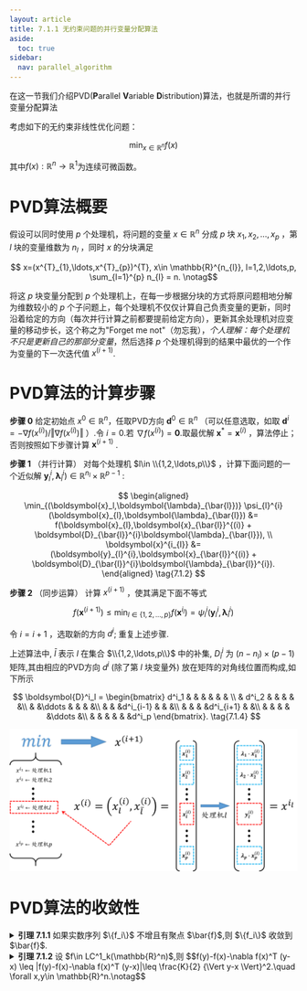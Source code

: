 ```yaml
---
layout: article
title: 7.1.1 无约束问题的并行变量分配算法
aside:
  toc: true
sidebar:
  nav: parallel_algorithm
---
```

在这一节我们介绍PVD(**P**arallel **V**ariable **D**istribution)算法，也就是所谓的并行变量分配算法

考虑如下的无约束非线性优化问题：

$$\min_{x\in \mathbb{R}^{n}} f(x) \tag{7.1.1}$$

其中$f(x):\mathbb{R}^{n}\rightarrow \mathbb{R}^{1}$为连续可微函数。

# PVD算法概要

假设可以同时使用 $p$ 个处理机，将问题的变量 $x\in \mathbb{R}^{n}$ 分成 $p$ 块 $x_{1},x_{2},\ldots,x_{p}$ ，第 $l$ 块的变量维数为 $n_{l}$ ，同时 $x$ 的分块满足

$$ x=(x^{T}_{1},\ldots,x^{T}_{p})^{T}, x\in \mathbb{R}^{n_{l}}, l=1,2,\ldots,p, \sum_{l=1}^{p} n_{l} = n. \notag$$

将这 $p$ 块变量分配到 $p$ 个处理机上，在每一步根据分块的方式将原问题相地分解为维数较小的 $p$ 个子问题上，每个处理机不仅仅计算自己负责变量的更新，同时沿着给定的方向（每次并行计算之前都要提前给定方向），更新其余处理机对应变量的移动步长，这个称之为"Forget me not"（勿忘我），*个人理解：每个处理机不只是更新自己的那部分变量*，然后选择 $p$ 个处理机得到的结果中最优的一个作为变量的下一次迭代值 $x^{(i+1)}$.

# PVD算法的计算步骤

**步骤 $0$** 给定初始点 $x^{0}\in \mathbb{R}^{n}$，任取PVD方向 $\boldsymbol{d}^0\in \mathbb{R}^{n}$ （可以任意选取，如取 $\boldsymbol{d}^{i}=-\nabla f(x^{(i)})/\Vert \nabla f(x^{(i)}) \Vert$ ）.令 $i=0$.若 $\nabla f(x^{(i)}) = \mathbf{0}$.取最优解 $\boldsymbol{x}^{*} = \boldsymbol{x}^{(i)}$ ，算法停止；否则按照如下步骤计算 $\boldsymbol{x}^{(i+1)}$ .

**步骤 $1$** （并行计算） 对每个处理机 $l\in \\{1,2,\ldots,p\\}$ ，计算下面问题的一个近似解 $\boldsymbol{y}_ {l}^{i},\boldsymbol{\lambda}_ {\bar{l}}^{i}) \in \mathbb{R}^{n_{l}} \times \mathbb{R}^{p-1}$ :

$$
\begin{aligned}
\min_{(\boldsymbol{x}_l,\boldsymbol{\lambda}_{\bar{l}})} \psi_{l}^{i} (\boldsymbol{x}_{l},\boldsymbol{\lambda}_{\bar{l}}) &= f(\boldsymbol{x}_{l},\boldsymbol{x}_{\bar{l}}^{(i)} + \boldsymbol{D}_{\bar{l}}^{i}\boldsymbol{\lambda}_{\bar{l}}), \\
\boldsymbol{x}^{i_{l}} &= (\boldsymbol{y}_{l}^{i},\boldsymbol{x}_{\bar{l}}^{(i)} + \boldsymbol{D}_{\bar{l}}^{i}\boldsymbol{\lambda}_{\bar{l}}^{i}).
\end{aligned} \tag{7.1.2}
$$

**步骤 $2$** （同步运算） 计算 $x^{(i+1)}$ ，使其满足下面不等式

$$f(\boldsymbol{x}^{(i+1)}) \leq \min_{l\in \{1,2,\ldots,p\}} f(\boldsymbol{x}^{i_{l}}) = \psi_{l}^{i} (\boldsymbol{y}_ {l}^{i},\boldsymbol{\lambda}_ {\bar{l}}^{i})  \tag{7.1.3}$$

令 $i = i + 1$ ，选取新的方向 $d^{i}$; 重复上述步骤. 

上述算法中, $\bar{l}$ 表示 $l$ 在集合 $\\{1,2,\ldots,p\\}$ 中的补集, $D^i_{\bar{l}}$ 为 $(n - n_l)\times(p-1)$ 矩阵,其由相应的PVD方向 $d^i$ (除了第 $l$ 块变量外) 放在矩阵的对角线位置而构成,如下所示

$$
\boldsymbol{D}^i_l = 
\begin{bmatrix}
    d^i_1 & & & & & & \\
    & d^i_2 & & & & &\\
    & &\ddots & & & &\\
    & & &d^i_{i-1} & & &\\
    & & & &d^i_{i+1} & &\\
    & & & & &\ddots &\\
    & & & & & &d^i_p
\end{bmatrix}. \tag{7.1.4}
$$

![PVD流程](/post_image/parallel-algorithm/PVD流程.png)

# PVD算法的收敛性
<details><summary> <b>引理 7.1.1</b> 如果实数序列 $\{f_i\}$ 不增且有聚点 $\bar{f}$,则 $\{f_i\}$ 收敛到 $\bar{f}$. </summary>
证明 首先证明序列 $\{f_i\}$ 下方有界.设 $f_{i_j} \rightarrow \bar{f}$. 若 $\{f_i\}$ 下方无界，则存在 $i,j$ 满足
  $$\bar{f} > f_i （因为\{f_i\}是下方无界的），\notag$$
  $$f_i \geq f_{i_j} （因为\{f_i\}是非增序列），\notag$$
  $$f_{i_j} \geq \bar{f} （因为\{f_{i_j}\}非增加且收敛到\bar{f}）.\notag$$
  矛盾！因此 $\{f_i\}$ 是下方有界的，其又非增，所以一定收敛，且一定收敛到 $\bar{f}$. $\Box$
</details>

<details><summary> <b>引理 7.1.2</b> 设 $f\in LC^1_k(\mathbb{R}^n)$,则
$$f(y)-f(x)-\nabla f(x)^T (y-x) \leq |f(y)-f(x)-\nabla f(x)^T (y-x)|\leq \frac{K}{2} {\Vert y-x \Vert}^2.\quad \forall x,y\in \mathbb{R}^n.\notag$$ </summary>
书上没有写,我也不会证!
</details>
